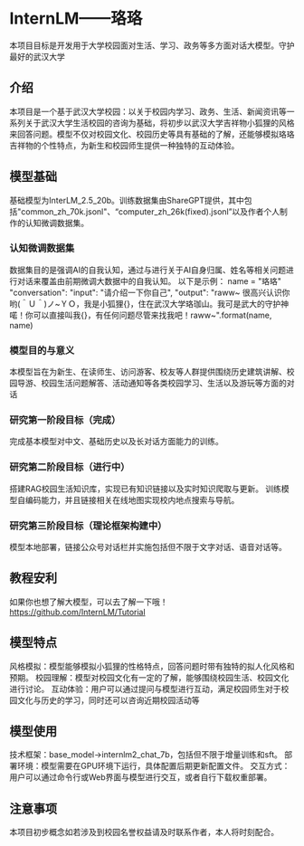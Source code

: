 # InternLM——珞珞
本项目目标是开发用于大学校园面对生活、学习、政务等多方面对话大模型。守护最好的武汉大学
## 介绍
本项目是一个基于武汉大学校园：以关于校园内学习、政务、生活、新闻资讯等一系列关于武汉大学生活校园的咨询为基础，将初步以武汉大学吉祥物小狐狸的风格来回答问题。模型不仅对校园文化、校园历史等具有基础的了解，还能够模拟珞珞吉祥物的个性特点，为新生和校园师生提供一种独特的互动体验。
## 模型基础
基础模型为InterLM_2.5_20b。训练数据集由ShareGPT提供，其中包括"common_zh_70k.jsonl"、“computer_zh_26k(fixed).jsonl”以及作者个人制作的认知微调数据集。
### 认知微调数据集
数据集目的是强调AI的自我认知，通过与进行关于AI自身归属、姓名等相关问题进行对话来覆盖由前期微调大数据中的自我认知。
以下是示例：
name = "珞珞"
"conversation": "input": "请介绍一下你自己", "output": "raww~ 很高兴认识你哟(＾Ｕ＾)ノ~ＹＯ，我是小狐狸{}，住在武汉大学珞珈山。我可是武大的守护神喏！你可以直接叫我{}，有任何问题尽管来找我吧！raww~".format(name, name)
### 模型目的与意义
本模型旨在为新生、在读师生、访问游客、校友等人群提供围绕历史建筑讲解、校园导游、校园生活问题解答、活动通知等各类校园学习、生活以及游玩等方面的对话
### 研究第一阶段目标（完成）
完成基本模型对中文、基础历史以及长对话方面能力的训练。
### 研究第二阶段目标（进行中）
搭建RAG校园生活知识库，实现已有知识链接以及实时知识爬取与更新。
训练模型自编码能力，并且链接相关在线地图实现校内地点搜索与导航。
### 研究第三阶段目标（理论框架构建中）
模型本地部署，链接公众号对话栏并实施包括但不限于文字对话、语音对话等。
## 教程安利 
如果你也想了解大模型，可以去了解一下哦！https://github.com/InternLM/Tutorial
## 模型特点
风格模拟：模型能够模拟小狐狸的性格特点，回答问题时带有独特的拟人化风格和预期。
校园理解：模型对校园文化有一定的了解，能够围绕校园生活、校园文化进行讨论。
互动体验：用户可以通过提问与模型进行互动，满足校园师生对于校园文化与历史的学习，同时还可以咨询近期校园活动等
## 模型使用
技术框架：base_model->internlm2_chat_7b，包括但不限于增量训练和sft。
部署环境：模型需要在GPU环境下运行，具体配置后期更新配置文件。
交互方式：用户可以通过命令行或Web界面与模型进行交互，或者自行下载权重部署。
## 注意事项
本项目初步概念如若涉及到校园名誉权益请及时联系作者，本人将时刻配合。
